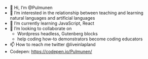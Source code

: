 - 👋 Hi, I’m @Pulmunen
- 👀 I’m interested in the relationship between teaching and learning natural languages and artificial languages
- 🌱 I’m currently learning JavaScript, React
- 💞️ I’m looking to collaborate on 
  -  Wordpress headless, Gutenberg blocks
  -  help coding how-to demonstrators become coding educators
- 📫 How to reach me twitter @liveinlapland
- Codepen: https://codepen.io/Pulmunen/

<!---
Pulmunen/Pulmunen is a ✨ special ✨ repository because its `README.md` (this file) appears on your GitHub profile.
You can click the Preview link to take a look at your changes.
--->
